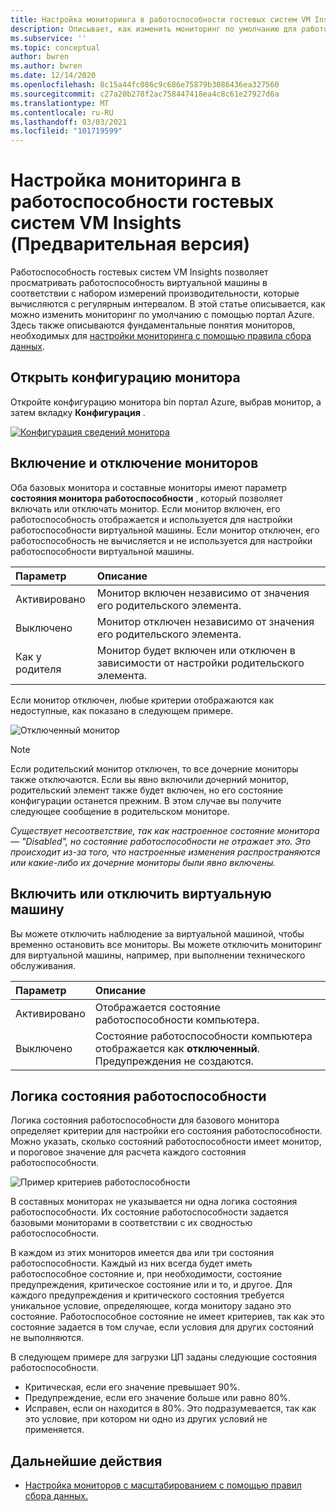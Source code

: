 ```yaml
---
title: Настройка мониторинга в работоспособности гостевых систем VM Insights (Предварительная версия)
description: Описывает, как изменить мониторинг по умолчанию для работоспособности гостевых систем VM Insights (Предварительная версия) с помощью портал Azure.
ms.subservice: ''
ms.topic: conceptual
author: bwren
ms.author: bwren
ms.date: 12/14/2020
ms.openlocfilehash: 8c15a44fc086c9c686e75879b3086436ea327560
ms.sourcegitcommit: c27a20b278f2ac758447418ea4c8c61e27927d6a
ms.translationtype: MT
ms.contentlocale: ru-RU
ms.lasthandoff: 03/03/2021
ms.locfileid: "101719599"
---
```

# <a name="configure-monitoring-in-vm-insights-guest-health-preview"></a>Настройка мониторинга в работоспособности гостевых систем VM Insights (Предварительная версия)
Работоспособность гостевых систем VM Insights позволяет просматривать работоспособность виртуальной машины в соответствии с набором измерений производительности, которые вычисляются с регулярным интервалом. В этой статье описывается, как можно изменить мониторинг по умолчанию с помощью портал Azure. Здесь также описываются фундаментальные понятия мониторов, необходимых для [настройки мониторинга с помощью правила сбора данных](vminsights-health-configure-dcr.md).

## <a name="open-monitor-configuration"></a>Открыть конфигурацию монитора
Откройте конфигурацию монитора bin портал Azure, выбрав монитор, а затем вкладку **Конфигурация** .

[![Конфигурация сведений монитора](media/vminsights-health-overview/monitor-details-configuration.png)](media/vminsights-health-overview/monitor-details-configuration.png#lightbox)

## <a name="enable-or-disable-monitors"></a>Включение и отключение мониторов
Оба базовых монитора и составные мониторы имеют параметр **состояния монитора работоспособности** , который позволяет включать или отключать монитор. Если монитор включен, его работоспособность отображается и используется для настройки работоспособности виртуальной машины. Если монитор отключен, его работоспособность не вычисляется и не используется для настройки работоспособности виртуальной машины.

| Параметр | Описание |
|:---|:---|
| Активировано | Монитор включен независимо от значения его родительского элемента. |
| Выключено | Монитор отключен независимо от значения его родительского элемента. |
| Как у родителя | Монитор будет включен или отключен в зависимости от настройки родительского элемента. |

Если монитор отключен, любые критерии отображаются как недоступные, как показано в следующем примере.

![Отключенный монитор](media/vminsights-health-configure/disabled-monitor.png)


> [!NOTE]
> Если родительский монитор отключен, то все дочерние мониторы также отключаются. Если вы явно включили дочерний монитор, родительский элемент также будет включен, но его состояние конфигурации останется прежним. В этом случае вы получите следующее сообщение в родительском мониторе.
>
> *Существует несоответствие, так как настроенное состояние монитора — "Disabled", но состояние работоспособности не отражает это. Это происходит из-за того, что настроенные изменения распространяются или какие-либо их дочерние мониторы были явно включены.*

## <a name="enable-or-disable-virtual-machine"></a>Включить или отключить виртуальную машину
Вы можете отключить наблюдение за виртуальной машиной, чтобы временно остановить все мониторы. Вы можете отключить мониторинг для виртуальной машины, например, при выполнении технического обслуживания.

| Параметр | Описание |
|:---|:---|
| Активировано  | Отображается состояние работоспособности компьютера. |
| Выключено | Состояние работоспособности компьютера отображается как **отключенный**. Предупреждения не создаются. |

## <a name="health-state-logic"></a>Логика состояния работоспособности
Логика состояния работоспособности для базового монитора определяет критерии для настройки его состояния работоспособности. Можно указать, сколько состояний работоспособности имеет монитор, и пороговое значение для расчета каждого состояния работоспособности.

![Пример критериев работоспособности](media/vminsights-health-configure/sample-health-criteria.png)

В составных мониторах не указывается ни одна логика состояния работоспособности. Их состояние работоспособности задается базовыми мониторами в соответствии с их сводностью работоспособности.

В каждом из этих мониторов имеется два или три состояния работоспособности. Каждый из них всегда будет иметь работоспособное состояние и, при необходимости, состояние предупреждения, критическое состояние или и то, и другое. Для каждого предупреждения и критического состояния требуется уникальное условие, определяющее, когда монитору задано это состояние. Работоспособное состояние не имеет критериев, так как это состояние задается в том случае, если условия для других состояний не выполняются.

В следующем примере для загрузки ЦП заданы следующие состояния работоспособности.

- Критическая, если его значение превышает 90%.
- Предупреждение, если его значение больше или равно 80%.
- Исправен, если он находится в 80%. Это подразумевается, так как это условие, при котором ни одно из других условий не применяется.

## <a name="next-steps"></a>Дальнейшие действия

- [Настройка мониторов с масштабированием с помощью правил сбора данных.](vminsights-health-configure-dcr.md)
